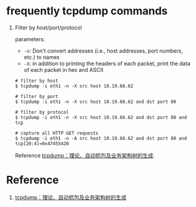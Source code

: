 frequently tcpdump commands
===========================

1. Filter by host/port/protocol

    parameters:

    * `-n`: Don't convert addresses (i.e., host addresses, port numbers, etc.) to names
    * `-X`: in addition to printing the headers of each packet, print the data of each packet in hex and ASCII

    ```shell
    # filter by host
    $ tcpdump -i eth1 -n -X src host 10.19.66.62

    # filter by port
    $ tcpdump -i eth1 -n -X src host 10.19.66.62 and dst port 80

    # filter by protocol
    $ tcpdump -i eth1 -n -X src host 10.19.66.62 and dst port 80 and tcp

    # capture all HTTP GET requests
    $ tcpdump -i eth1 -n -A src host 10.19.66.62 and dst port 80 and tcp[20:4]=0x47455420
    ```

    Reference [tcpdump：理论、自动抓包及业务架构树的生成](http://www.yunweipai.com/archives/7981.html).

# Reference

1. [tcpdump：理论、自动抓包及业务架构树的生成](http://www.yunweipai.com/archives/7981.html)
